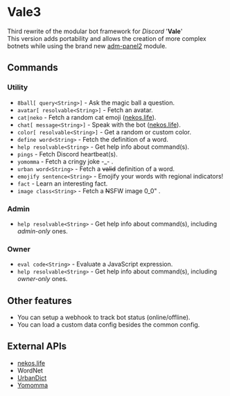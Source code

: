   
# Vale3  
  
Third rewrite of the modular bot framework for *Discord* '**Vale**'  
This version adds portability and allows the creation of more complex botnets while using the brand new [adm-panel2](https://github.com/Valen-H/Admin-Panel-II) module.  
  
## Commands  
  
### Utility  
  
* `8ball[ query<String>]` - Ask the magic ball a question.  
* `avatar[ resolvable<String>]` - Fetch an avatar.  
* `cat|neko` - Fetch a random cat emoji ([nekos.life]).  
* `chat[ message<String>]` - Speak with the bot ([nekos.life]).  
* `color[ resolvable<String>]` - Get a random or custom color.  
* `define word<String>` - Fetch the definition of a word.  
* `help resolvable<String>` - Get help info about command(s).  
* `pings` - Fetch Discord heartbeat(s).  
* `yomomma` - Fetch a cringy joke -_- .  
* `urban word<String>` - Fetch a ~~valid~~ definition of a word.  
* `emojify sentence<String>` - Emojify your words with regional indicators!  
* `fact` - Learn an interesting fact.  
* `image class<String>` - Fetch a ~~N~~SFW image 0_0" .  
  
### Admin  
  
* `help resolvable<String>` - Get help info about command(s), including *admin-only* ones.  
  
### Owner  
  
* `eval code<String>` - Evaluate a JavaScript expression.  
* `help resolvable<String>` - Get help info about command(s), including *owner-only* ones.  
  
## Other features  
  
* You can setup a webhook to track bot status (online/offline).  
* You can load a custom data config besides the common config.  
  
## External APIs  
  
* [nekos.life]  
* WordNet  
* [UrbanDict](https://www.urbandictionary.com/)  
* [Yomomma](https://yomomma.info/)  
  
[nekos.life]: https://nekos.life/api/v2/endpoints
